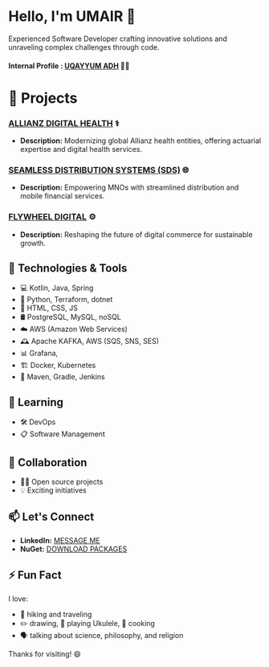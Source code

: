 # Hello, I'm UMAIR 👋

Experienced Software Developer crafting innovative solutions and unraveling complex challenges through code.
#### Internal Profile : [UQAYYUM ADH](https://github.com/uqayyum-adh) 👨‍💻

# 🔭 Projects

### [ALLIANZ DIGITAL HEALTH](https://allianz.de/) ⚕️

- **Description:** Modernizing global Allianz health entities, offering actuarial expertise and digital health services.

### [SEAMLESS DISTRIBUTION SYSTEMS (SDS)](https://seamless.se/) 🌐

- **Description:** Empowering MNOs with streamlined distribution and mobile financial services.

### [FLYWHEEL DIGITAL](https://flywheeldigital.com/) ⚙️

- **Description:** Reshaping the future of digital commerce for sustainable growth.

## 🚀 Technologies & Tools
- 💻 Kotlin, Java, Spring
- 🐍 Python, Terraform, dotnet
- 🎨 HTML, CSS, JS
- 🛢️ PostgreSQL, MySQL, noSQL
- ☁️ AWS (Amazon Web Services)
- 🕰️ Apache KAFKA, AWS (SQS, SNS, SES)
- 📊 Grafana, 
- 🏗️ Docker, Kubernetes
- 🧰 Maven, Gradle, Jenkins

## 🌱 Learning
- 🛠️ DevOps
- 📋 Software Management

## 🔧 Collaboration

- 👨‍💻 Open source projects
- 💡 Exciting initiatives

## 📫 Let's Connect

- **LinkedIn:** [MESSAGE ME](https://www.linkedin.com/in/umairqayyumk/)
- **NuGet:** [DOWNLOAD PACKAGES](https://www.nuget.org/profiles/UmairQayyumk)

## ⚡ Fun Fact
I love:
- 🥾 hiking and traveling
- ✏️ drawing, 🎸 playing Ukulele, 🍳 cooking
- 🗣️ talking about science, philosophy, and religion 

Thanks for visiting! 😄
